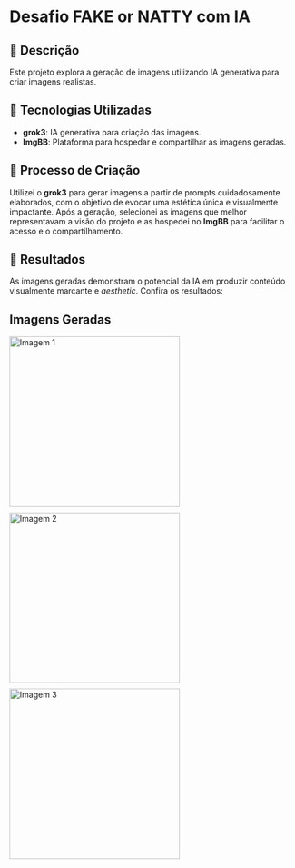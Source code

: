 # Desafio FAKE or NATTY com IA

## 📒 Descrição
Este projeto explora a geração de imagens utilizando IA generativa para criar imagens realistas.

## 🤖 Tecnologias Utilizadas
- **grok3**: IA generativa para criação das imagens.
- **ImgBB**: Plataforma para hospedar e compartilhar as imagens geradas.

## 🧐 Processo de Criação
Utilizei o **grok3** para gerar imagens a partir de prompts cuidadosamente elaborados, com o objetivo de evocar uma estética única e visualmente impactante. Após a geração, selecionei as imagens que melhor representavam a visão do projeto e as hospedei no **ImgBB** para facilitar o acesso e o compartilhamento.

## 🚀 Resultados
As imagens geradas demonstram o potencial da IA em produzir conteúdo visualmente marcante e *aesthetic*. Confira os resultados:

## Imagens Geradas

<div style="display: flex; flex-wrap: wrap; gap: 10px;">
  <img src="https://i.ibb.co/xSGqYZgW/image-t.jpg" alt="Imagem 1" width="300">
  <img src="https://i.ibb.co/Z6J1RJ6s/image3.jpg" alt="Imagem 2" width="300">
  <img src="https://i.ibb.co/q3x2ZjPC/image.jpg" alt="Imagem 3" width="300">
</div>

##
